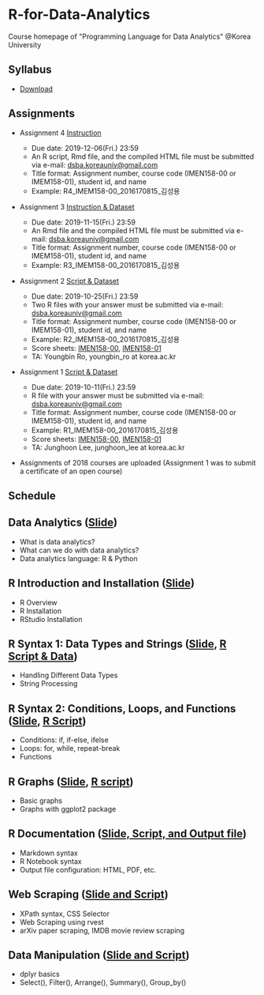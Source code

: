 # R-for-Data-Analytics
Course homepage of "Programming Language for Data Analytics" @Korea University

## Syllabus
* [Download](https://www.dropbox.com/s/n1pzuakkvwzw3bi/2019_2_Programming%20Language%20for%20Data%20Analytics.pdf?dl=0)

## Assignments
* Assignment 4 [Instruction](https://www.dropbox.com/s/5grspdyonimuvim/Assignment%204.pdf?dl=0)
   * Due date: 2019-12-06(Fri.) 23:59
   * An R script, Rmd file, and the compiled HTML file must be submitted via e-mail: dsba.koreauniv@gmail.com
   * Title format: Assignment number, course code (IMEN158-00 or IMEM158-01), student id, and name
   * Example: R4_IMEM158-00_2016170815_김성용
   
* Assignment 3 [Instruction & Dataset](https://www.dropbox.com/s/dixh34wx4dxxsox/Assignment%203.zip?dl=0)
   * Due date: 2019-11-15(Fri.) 23:59
   * An Rmd file and the compiled HTML file must be submitted via e-mail: dsba.koreauniv@gmail.com
   * Title format: Assignment number, course code (IMEN158-00 or IMEM158-01), student id, and name
   * Example: R3_IMEM158-00_2016170815_김성용
* Assignment 2 [Script & Dataset](https://www.dropbox.com/s/et3oreequdda9nd/R%20Assignment%202.zip?dl=0)
   * Due date: 2019-10-25(Fri.) 23:59
   * Two R files with your answer must be submitted via e-mail: dsba.koreauniv@gmail.com
   * Title format: Assignment number, course code (IMEN158-00 or IMEM158-01), student id, and name
   * Example: R2_IMEM158-00_2016170815_김성용
   * Score sheets: [IMEN158-00](https://www.dropbox.com/s/yh5hzs19p03bavg/A2_Score_IMEN158-00.xlsx?dl=0), [IMEN158-01](https://www.dropbox.com/s/yqqqclv5zm0h5w9/A2_Score_IMEN158-01.xlsx?dl=0)
   * TA: Youngbin Ro, youngbin_ro at korea.ac.kr

* Assignment 1 [Script & Dataset](https://www.dropbox.com/s/swvqzwee97agofo/R%20Assignment%201.zip?dl=0)
   * Due date: 2019-10-11(Fri.) 23:59
   * R file with your answer must be submitted via e-mail: dsba.koreauniv@gmail.com
   * Title format: Assignment number, course code (IMEN158-00 or IMEM158-01), student id, and name
   * Example: R1_IMEM158-00_2016170815_김성용
   * Score sheets: [IMEN158-00](https://www.dropbox.com/s/v3b93jtc8jsq6ws/A1_Score_IMEN158-00.xlsx?dl=0), [IMEN158-01](https://www.dropbox.com/s/lvq9liax51ip493/A1_Score_IMEN158-01.xlsx?dl=0)
   * TA: Junghoon Lee, junghoon_lee at korea.ac.kr
* Assignments of 2018 courses are uploaded (Assignment 1 was to submit a certificate of an open course)

## Schedule
## Data Analytics ([Slide](https://github.com/pilsung-kang/R-for-Data-Analytics/blob/master/01%20Data%20Analytics/01_Data%20Analytics.pdf))
* What is data analytics?
* What can we do with data analytics?
* Data analytics language: R & Python
  
## R Introduction and Installation ([Slide](https://github.com/pilsung-kang/R-for-Data-Analytics/blob/master/02%20R%20Introduction%20and%20Installation/02_R%20Introduction%20and%20Installation.pdf))
* R Overview
* R Installation
* RStudio Installation
  
## R Syntax 1: Data Types and Strings ([Slide](https://github.com/pilsung-kang/R-for-Data-Analytics/blob/master/03%20R%20Syntax%201%20(Data%20Type%20and%20Strings)/02_R%20Syntax%201_Data%20Types%20and%20Strings.pdf), [R Script & Data](https://www.dropbox.com/s/a2svg9sh1bvrnio/03%20R%20Syntax%201%20%28Data%20Type%20and%20Strings%29.zip?dl=0))
* Handling Different Data Types
* String Processing

## R Syntax 2: Conditions, Loops, and Functions ([Slide](https://github.com/pilsung-kang/R-for-Data-Analytics/blob/master/04%20R%20Syntax%202%20(Conditions%20Loops%20and%20Functions)/03_R%20Syntax%202_Conditions_Loops_Functions.pdf), [R Script](https://www.dropbox.com/s/pdbh0oml5h50836/04_R%20Syntax%202.R?dl=0))
* Conditions: if, if-else, ifelse
* Loops: for, while, repeat-break
* Functions

## R Graphs ([Slide](https://www.dropbox.com/s/c4kjs25t6h4kq92/05_R%20Graphs.pdf?dl=0), [R script](https://www.dropbox.com/s/t8k7hl2agqap2en/05_1_R_Graphs.R?dl=0))
* Basic graphs
* Graphs with ggplot2 package

## R Documentation ([Slide, Script, and Output file](https://www.dropbox.com/s/fa9m8yq4wfmtet2/R%20Documentation.zip?dl=0))
* Markdown syntax
* R Notebook syntax
* Output file configuration: HTML, PDF, etc.

## Web Scraping ([Slide and Script](https://www.dropbox.com/s/jc7mpa631y2xjtc/06%20Data%20Collection%20from%20the%20Web.zip?dl=0))
* XPath syntax, CSS Selector
* Web Scraping using rvest
* arXiv paper scraping, IMDB movie review scraping

## Data Manipulation ([Slide and Script](https://www.dropbox.com/s/xr7xrv0eeeooocy/07%20Data%20Manipulation.zip?dl=0))
* dplyr basics
* Select(), Filter(), Arrange(), Summary(), Group_by()
